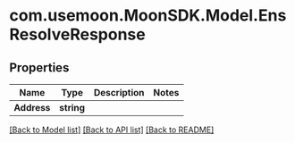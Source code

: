 # com.usemoon.MoonSDK.Model.EnsResolveResponse

## Properties

| Name        | Type       | Description | Notes |
| ----------- | ---------- | ----------- | ----- |
| **Address** | **string** |             |       |

[\[Back to Model list\]](./#documentation-for-models) [\[Back to API list\]](./#documentation-for-api-endpoints) [\[Back to README\]](./)
